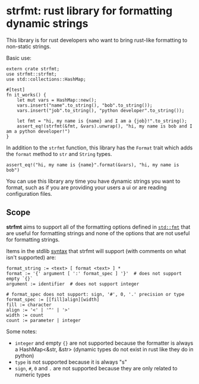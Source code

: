 # strfmt: rust library for formatting dynamic strings

This library is for rust developers who want to bring rust-like
formatting to non-static strings. 

Basic use:
```
extern crate strfmt;
use strfmt::strfmt;
use std::collections::HashMap;

#[test]
fn it_works() {
    let mut vars = HashMap::new();
    vars.insert("name".to_string(), "bob".to_string());
    vars.insert("job".to_string(), "python developer".to_string());

    let fmt = "hi, my name is {name} and I am a {job}!".to_string();
    assert_eq!(strfmt(&fmt, &vars).unwrap(), "hi, my name is bob and I am a python developer!")
}
```

In addition to the `strfmt` function, this library has the `Format` trait which adds the
`format` method to `str` and `String` types.

```
assert_eq!("hi, my name is {name}".format(&vars), "hi, my name is bob")
```

You can use this library any time you have dynamic strings you want to format, such as
if you are providing your users a ui or are reading configuration files.

## Scope

**strfmt** aims to support all of the formatting options defined in
[`std::fmt`](https://doc.rust-lang.org/std/fmt/) that are useful for
formatting strings and none of the options that are not useful for
formatting strings.

Items in the stdlib [syntax](https://doc.rust-lang.org/std/fmt/#syntax) that
strfmt will support (with comments on what isn't supported) are:
```
format_string := <text> [ format <text> ] *
format := '{' argument [ ':' format_spec ] '}'  # does not support empty `{}`
argument := identifier  # does not support integer

# format_spec does not support: sign, '#', 0, '.' precision or type
format_spec := [[fill]align][width]
fill := character
align := '<' | '^' | '>'
width := count
count := parameter | integer
```

Some notes:
- `integer` and empty `{}` are not supported because the formatter is always a
    HashMap<&str, &str> (dynamic types do not exist in rust like they do in python)
- `type` is not supported because it is always "s"
- `sign`, `#`, `0` and `.` are not supported because they are only related to numeric
    types

```
